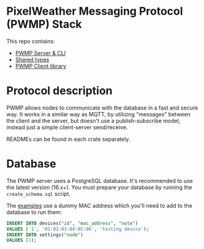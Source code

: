 # PixelWeather Messaging Protocol (PWMP) Stack
This repo contains:
- [PWMP Server & CLI](pwmp-server/)
- [Shared types](pwmp-types/)
- [PWMP Client library](pwmp-client/)

# Protocol description
PWMP allows nodes to communicate with the database in a fast and secure way. It works in a similar way as MQTT, by utilizing "messages" between the client and the server, but doesn't use a publish-subscribe model, instead just a simple client-server send/receive.

READMEs can be found in each crate separately.

# Database
The PWMP server uses a PostgreSQL database. It's recommended to use the latest version (16.x+). You must prepare your database by running the `create_schema.sql` script.

The [examples](pwmp-client/examples/) use a dummy MAC address which you'll need to add to the database to run them:
```sql
INSERT INTO devices("id", "mac_address", "note")
VALUES ('1', '01:02:03:04:05:06', 'testing device');
INSERT INTO settings("node")
VALUES (1);
```